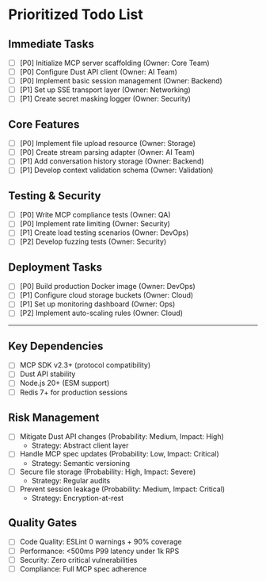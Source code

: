 

# Prioritized Todo List

## Immediate Tasks

- [ ] [P0] Initialize MCP server scaffolding (Owner: Core Team)
- [ ] [P0] Configure Dust API client (Owner: AI Team)
- [ ] [P0] Implement basic session management (Owner: Backend)
- [ ] [P1] Set up SSE transport layer (Owner: Networking)
- [ ] [P1] Create secret masking logger (Owner: Security)

## Core Features

- [ ] [P0] Implement file upload resource (Owner: Storage)
- [ ] [P0] Create stream parsing adapter (Owner: AI Team)
- [ ] [P1] Add conversation history storage (Owner: Backend)
- [ ] [P1] Develop context validation schema (Owner: Validation)

## Testing & Security

- [ ] [P0] Write MCP compliance tests (Owner: QA)
- [ ] [P0] Implement rate limiting (Owner: Security)
- [ ] [P1] Create load testing scenarios (Owner: DevOps)
- [ ] [P2] Develop fuzzing tests (Owner: Security)

## Deployment Tasks

- [ ] [P0] Build production Docker image (Owner: DevOps)
- [ ] [P1] Configure cloud storage buckets (Owner: Cloud)
- [ ] [P1] Set up monitoring dashboard (Owner: Ops)
- [ ] [P2] Implement auto-scaling rules (Owner: Cloud)

---

## Key Dependencies

- [ ] MCP SDK v2.3+ (protocol compatibility)
- [ ] Dust API stability
- [ ] Node.js 20+ (ESM support)
- [ ] Redis 7+ for production sessions

## Risk Management

- [ ] Mitigate Dust API changes (Probability: Medium, Impact: High)
  - Strategy: Abstract client layer
- [ ] Handle MCP spec updates (Probability: Low, Impact: Critical)
  - Strategy: Semantic versioning
- [ ] Secure file storage (Probability: High, Impact: Severe)
  - Strategy: Regular audits
- [ ] Prevent session leakage (Probability: Medium, Impact: Critical)
  - Strategy: Encryption-at-rest

## Quality Gates

- [ ] Code Quality: ESLint 0 warnings + 90% coverage
- [ ] Performance: <500ms P99 latency under 1k RPS
- [ ] Security: Zero critical vulnerabilities
- [ ] Compliance: Full MCP spec adherence

